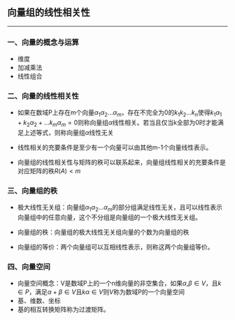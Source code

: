 ## 向量组的线性相关性
---

### 一、向量的概念与运算

- 维度
- 加减乘法
- 线性组合

### 二、向量的线性相关性

- 如果在数域P上存在m个向量$\alpha_1\alpha_2...\alpha_m$，存在不完全为0的$k_1 k_2 ...k_n$使得$k_1\alpha_1+k_2\alpha_2+...k_m\alpha_m=0$则称向量组$\alpha$线性相关。若当且仅当k全部为0时才能满足上述等式，则称向量组$\alpha$线性无关

- 线性相关的充要条件是至少有一个向量可以由其他m-1个向量线性表示。

- 向量组的线性相关性与矩阵的秩可以联系起来，向量组线性相关的充要条件是对应矩阵的秩$R(A)<m$

### 三、向量组的秩

- 极大线性无关组：向量组$\alpha_1\alpha_2...\alpha_m$的部分组满足线性无关，且可以线性表示向量组中的任意向量，这个不分组是向量组的一个极大线性无关组。

- 向量组的秩：向量组的极大线性无关组向量的个数为向量组的秩

- 向量组的等价：两个向量组可以互相线性表示，则称这两个向量组等价。

### 四、向量空间

- 向量空间概念：V是数域P上的一个n维向量的非空集合，如果$\alpha$,$\beta$$\in V$，且$k\in P$，满足$\alpha+\beta \in V$且$k\alpha \in V$则$V$称为数域P的一个向量空间
- 基、维数、坐标 
- 基的相互转换矩阵称为过渡矩阵。